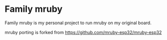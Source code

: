# Family mruby

Family mruby is my personal project to run mruby on my original board.

mruby porting is forked from https://github.com/mruby-esp32/mruby-esp32

